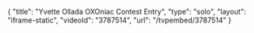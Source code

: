 {
    "title": "Yvette Ollada OXOniac Contest Entry",
    "type": "solo",
    "layout": "iframe-static",
    "videoId": "3787514",
    "url": "\/tvpembed\/3787514"
}